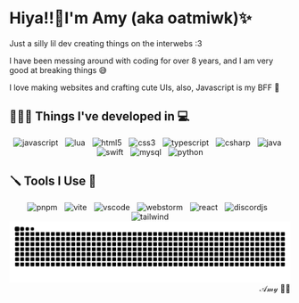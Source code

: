 # Hiya!!🌸I'm Amy (aka oatmiwk)✨
Just a silly lil dev creating things on the interwebs :3

I have been messing around with coding for over 8 years, and I am very good at breaking things 😅

I love making websites and crafting cute UIs, also, Javascript is my BFF 🥰
## 👩🏻‍💻 Things I've developed in 💻
<div align="center">
  <img src="https://skillicons.dev/icons?i=js" height="40" alt="javascript"  />
  <img width="5" />
  <img src="https://skillicons.dev/icons?i=lua" height="40" alt="lua"  />
  <img width="5" />
  <img src="https://skillicons.dev/icons?i=html" height="40" alt="html5"  />
  <img width="5" />
  <img src="https://skillicons.dev/icons?i=css" height="40" alt="css3"  />
  <img width="5" />
  <img src="https://skillicons.dev/icons?i=ts" height="40" alt="typescript"  />
  <img width="5" />
  <img src="https://skillicons.dev/icons?i=cs" height="40" alt="csharp"  />
  <img width="5" />
  <img src="https://skillicons.dev/icons?i=java" height="40" alt="java"  />
  <img width="5" />
  <img src="https://skillicons.dev/icons?i=swift" height="40" alt="swift"  />
  <img width="5" />
  <img src="https://skillicons.dev/icons?i=mysql" height="40" alt="mysql"  />
  <img width="5" />
  <img src="https://skillicons.dev/icons?i=py" height="40" alt="python"  />
</div>

## 🪛 Tools I Use 🔧
<div align="center">
  <img src="https://skillicons.dev/icons?i=pnpm" height="40" alt="pnpm"  />
  <img width="5" />
  <img src="https://skillicons.dev/icons?i=vite" height="40" alt="vite"  />
  <img width="5" />
  <img src="https://skillicons.dev/icons?i=vscode" height="40" alt="vscode"  />
  <img width="5" />
  <img src="https://skillicons.dev/icons?i=webstorm" height="40" alt="webstorm"  />
  <img width="5" />
  <img src="https://skillicons.dev/icons?i=react" height="40" alt="react"  />
  <img width="5" />
  <img src="https://skillicons.dev/icons?i=discordjs" height="40" alt="discordjs"  />
  <img width="5" />
  <img src="https://skillicons.dev/icons?i=tailwind" height="40" alt="tailwind"  />
</div>

<div align="center">
<picture>
  <source media="(prefers-color-scheme: dark)" srcset="https://raw.githubusercontent.com/oatmiwk/oatmiwk/output/github-contribution-grid-snake-dark.svg">
  <source media="(prefers-color-scheme: light)" srcset="https://raw.githubusercontent.com/oatmiwk/oatmiwk/output/github-contribution-grid-snake.svg">
  <img alt="github contribution grid snake animation" src="https://raw.githubusercontent.com/oatmiwk/oatmiwk/output/github-contribution-grid-snake.svg">
</picture>
</div>

<div align="right">
𝒜𝓂𝓎 🏳️‍⚧️
</div>
